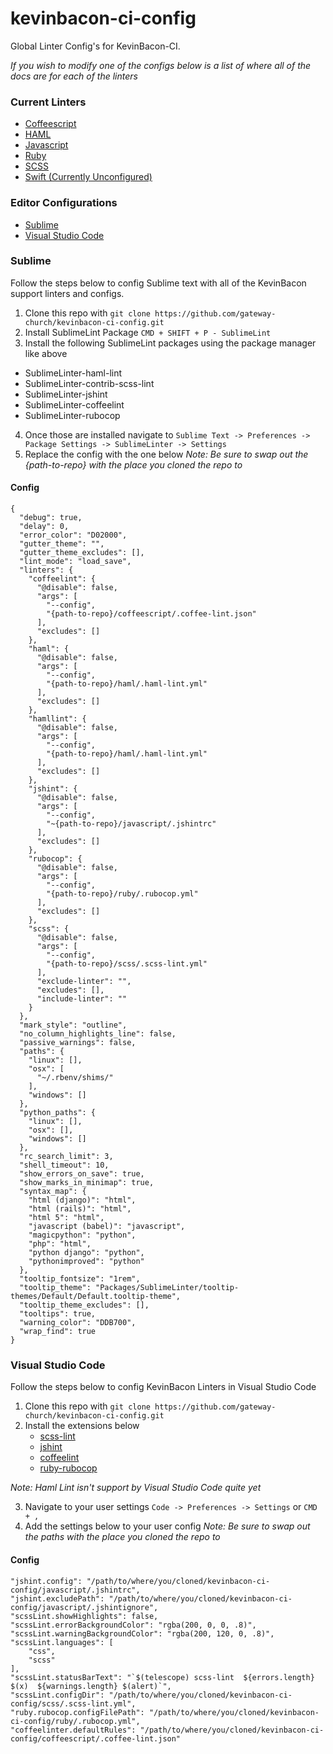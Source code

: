 # kevinbacon-ci-config
Global Linter Config's for KevinBacon-CI.

_If you wish to modify one of the configs below is a list of where all of the docs are for each of the linters_

### Current Linters
- [Coffeescript](http://www.coffeelint.org/)
- [HAML](https://github.com/brigade/haml-lint)
- [Javascript](http://jshint.com/)
- [Ruby](https://github.com/bbatsov/rubocop)
- [SCSS](https://github.com/brigade/scss-lint)
- [Swift (Currently Unconfigured)](https://github.com/realm/SwiftLint)

### Editor Configurations
- [Sublime](https://www.sublimetext.com/3)
- [Visual Studio Code](https://code.visualstudio.com/download)

### Sublime
Follow the steps below to config Sublime text with all of the KevinBacon support linters and configs.
1. Clone this repo with `git clone https://github.com/gateway-church/kevinbacon-ci-config.git`
2. Install SublimeLint Package `CMD + SHIFT + P - SublimeLint`
3. Install the following SublimeLint packages using the package manager like above
  - SublimeLinter-haml-lint
  - SublimeLinter-contrib-scss-lint
  - SublimeLinter-jshint
  - SublimeLinter-coffeelint
  - SublimeLinter-rubocop
4. Once those are installed navigate to `Sublime Text -> Preferences -> Package Settings -> SublimeLinter -> Settings`
5. Replace the config with the one below _Note: Be sure to swap out the {path-to-repo} with the place you cloned the repo to_

#### Config
```
{
  "debug": true,
  "delay": 0,
  "error_color": "D02000",
  "gutter_theme": "",
  "gutter_theme_excludes": [],
  "lint_mode": "load_save",
  "linters": {
    "coffeelint": {
      "@disable": false,
      "args": [
        "--config",
        "{path-to-repo}/coffeescript/.coffee-lint.json"
      ],
      "excludes": []
    },
    "haml": {
      "@disable": false,
      "args": [
        "--config",
        "{path-to-repo}/haml/.haml-lint.yml"
      ],
      "excludes": []
    },
    "hamllint": {
      "@disable": false,
      "args": [
        "--config",
        "{path-to-repo}/haml/.haml-lint.yml"
      ],
      "excludes": []
    },
    "jshint": {
      "@disable": false,
      "args": [
        "--config",
        "~{path-to-repo}/javascript/.jshintrc"
      ],
      "excludes": []
    },
    "rubocop": {
      "@disable": false,
      "args": [
        "--config",
        "{path-to-repo}/ruby/.rubocop.yml"
      ],
      "excludes": []
    },
    "scss": {
      "@disable": false,
      "args": [
        "--config",
        "{path-to-repo}/scss/.scss-lint.yml"
      ],
      "exclude-linter": "",
      "excludes": [],
      "include-linter": ""
    }
  },
  "mark_style": "outline",
  "no_column_highlights_line": false,
  "passive_warnings": false,
  "paths": {
    "linux": [],
    "osx": [
      "~/.rbenv/shims/"
    ],
    "windows": []
  },
  "python_paths": {
    "linux": [],
    "osx": [],
    "windows": []
  },
  "rc_search_limit": 3,
  "shell_timeout": 10,
  "show_errors_on_save": true,
  "show_marks_in_minimap": true,
  "syntax_map": {
    "html (django)": "html",
    "html (rails)": "html",
    "html 5": "html",
    "javascript (babel)": "javascript",
    "magicpython": "python",
    "php": "html",
    "python django": "python",
    "pythonimproved": "python"
  },
  "tooltip_fontsize": "1rem",
  "tooltip_theme": "Packages/SublimeLinter/tooltip-themes/Default/Default.tooltip-theme",
  "tooltip_theme_excludes": [],
  "tooltips": true,
  "warning_color": "DDB700",
  "wrap_find": true
}
```

### Visual Studio Code
Follow the steps below to config KevinBacon Linters in Visual Studio Code
1. Clone this repo with `git clone https://github.com/gateway-church/kevinbacon-ci-config.git`
2. Install the extensions below
    - [scss-lint](https://marketplace.visualstudio.com/items?itemName=adamwalzer.scss-lint)
    - [jshint](https://marketplace.visualstudio.com/items?itemName=dbaeumer.jshint)
    - [coffeelint](https://marketplace.visualstudio.com/items?itemName=lkytal.coffeelinter)
    - [ruby-rubocop](https://marketplace.visualstudio.com/items?itemName=misogi.ruby-rubocop)

_Note: Haml Lint isn't support by Visual Studio Code quite yet_

3. Navigate to your user settings `Code -> Preferences -> Settings` or `CMD + ,`
4. Add the settings below to your user config _Note: Be sure to swap out the paths with the place you cloned the repo to_

#### Config
```
"jshint.config": "/path/to/where/you/cloned/kevinbacon-ci-config/javascript/.jshintrc",
"jshint.excludePath": "/path/to/where/you/cloned/kevinbacon-ci-config/javascript/.jshintignore",
"scssLint.showHighlights": false,
"scssLint.errorBackgroundColor": "rgba(200, 0, 0, .8)",
"scssLint.warningBackgroundColor": "rgba(200, 120, 0, .8)",
"scssLint.languages": [
    "css",
    "scss"
],
"scssLint.statusBarText": "`$(telescope) scss-lint  ${errors.length} $(x)  ${warnings.length} $(alert)`",
"scssLint.configDir": "/path/to/where/you/cloned/kevinbacon-ci-config/scss/.scss-lint.yml",
"ruby.rubocop.configFilePath": "/path/to/where/you/cloned/kevinbacon-ci-config/ruby/.rubocop.yml",
"coffeelinter.defaultRules": "/path/to/where/you/cloned/kevinbacon-ci-config/coffeescript/.coffee-lint.json"

```
